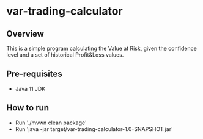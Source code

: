# var-trading-calculator

## Overview
This is a simple program calculating the Value at Risk, given the confidence level and a set of historical Profit&Loss values.

## Pre-requisites
- Java 11 JDK

## How to run
- Run './mvwn clean package'
- Run 'java -jar target/var-trading-calculator-1.0-SNAPSHOT.jar'
